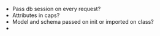 - Pass db session on every request?
- Attributes in caps?
- Model and schema passed on init or imported on class?
- 